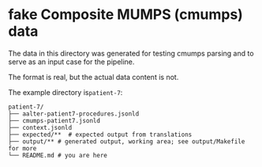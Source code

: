 # fake Composite MUMPS (cmumps) data

The data in this directory was generated for testing cmumps parsing and to serve as an input case for the pipeline.

The format is real, but the actual data content is not. 

The example directory is`patient-7`:

```
patient-7/
├── aalter-patient7-procedures.jsonld
├── cmumps-patient7.jsonld
├── context.jsonld
├── expected/**  # expected output from translations
├── output/** # generated output, working area; see output/Makefile for more
└── README.md # you are here
```
